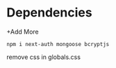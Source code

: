 # Dependencies

+Add More

```path
npm i next-auth mongoose bcryptjs
```

remove css in globals.css
